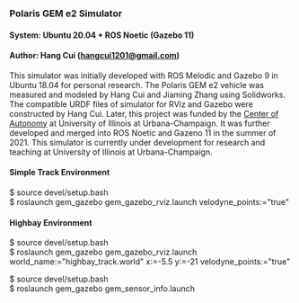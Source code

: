 ### Polaris GEM e2 Simulator

#### System: Ubuntu 20.04 + ROS Noetic (Gazebo 11)

#### Author: Hang Cui (hangcui1201@gmail.com)

This simulator was initially developed with ROS Melodic and Gazebo 9 in Ubuntu 18.04 for personal research. The Polaris GEM e2 vehicle was measured and modeled by Hang Cui and Jiaming Zhang using Solidworks. The compatible URDF files of simulator for RViz and Gazebo were constructed by Hang Cui. Later, this project was funded by the [Center of Autonomy](https://autonomy.illinois.edu/) at University of Illinois at Urbana-Champaign. It was further developed and merged into ROS Noetic and Gazeno 11 in the summer of 2021. This simulator is currently under development for research and teaching at University of Illinois at Urbana-Champaign.  

#### Simple Track Environment

$ source devel/setup.bash  
$ roslaunch gem_gazebo gem_gazebo_rviz.launch velodyne_points:="true"


#### Highbay Environment

$ source devel/setup.bash  
$ roslaunch gem_gazebo gem_gazebo_rviz.launch world_name:="highbay_track.world" x:=-5.5 y:=-21 velodyne_points:="true"
  
$ source devel/setup.bash  
$ roslaunch gem_gazebo gem_sensor_info.launch